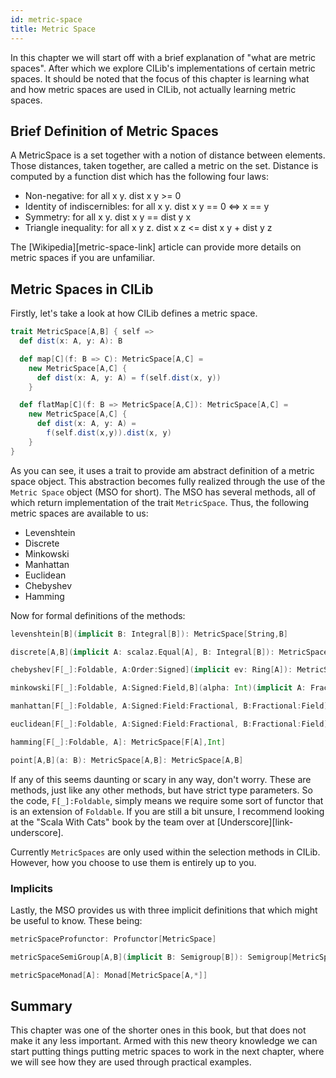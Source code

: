 ```yaml
---
id: metric-space
title: Metric Space
---
```


In this chapter we will start off with a brief explanation of "what are metric spaces".
After which we explore CILib's implementations of certain metric spaces.
It should be noted that the focus of this chapter is learning what and how metric spaces are used in CILib, not actually learning metric spaces.

## Brief Definition of Metric Spaces

A MetricSpace is a set together with a notion of distance between elements.
Those distances, taken together, are called a metric on the set.
Distance is computed by a function dist which has the following four laws:

* Non-negative: for all x y. dist x y >= 0
* Identity of indiscernibles: for all x y. dist x y == 0 <=> x == y
* Symmetry: for all x y. dist x y == dist y x
* Triangle inequality: for all x y z. dist x z <= dist x y + dist y z

The [Wikipedia][metric-space-link] article can provide more details on metric spaces if you are unfamiliar.

## Metric Spaces in CILib

Firstly, let's take a look at how CILib defines a metric space.

```scala
trait MetricSpace[A,B] { self =>
  def dist(x: A, y: A): B

  def map[C](f: B => C): MetricSpace[A,C] =
    new MetricSpace[A,C] {
      def dist(x: A, y: A) = f(self.dist(x, y))
    }

  def flatMap[C](f: B => MetricSpace[A,C]): MetricSpace[A,C] =
    new MetricSpace[A,C] {
      def dist(x: A, y: A) =
        f(self.dist(x,y)).dist(x, y)
    }
}
```

As you can see, it uses a trait to provide am abstract definition of a metric space object.
This abstraction becomes fully realized through the use of the `Metric Space` object (MSO for short).
The MSO has several methods, all of which return implementation of the trait `MetricSpace`.
Thus, the following metric spaces are available to us:

* Levenshtein
* Discrete
* Minkowski
* Manhattan
* Euclidean
* Chebyshev
* Hamming

Now for formal definitions of the methods:

```scala
levenshtein[B](implicit B: Integral[B]): MetricSpace[String,B]

discrete[A,B](implicit A: scalaz.Equal[A], B: Integral[B]): MetricSpace[A, B]

chebyshev[F[_]:Foldable, A:Order:Signed](implicit ev: Ring[A]): MetricSpace[F[A], A]

minkowski[F[_]:Foldable, A:Signed:Field,B](alpha: Int)(implicit A: Fractional[A], ev: Field[B]): MetricSpace[F[A],B]

manhattan[F[_]:Foldable, A:Signed:Field:Fractional, B:Fractional:Field] = minkowski[F, A, B](1)

euclidean[F[_]:Foldable, A:Signed:Field:Fractional, B:Fractional:Field] = minkowski[F, A, B](2)

hamming[F[_]:Foldable, A]: MetricSpace[F[A],Int]

point[A,B](a: B): MetricSpace[A,B]: MetricSpace[A,B]
```

If any of this seems daunting or scary in any way, don't worry.
These are methods, just like any other methods, but have strict type parameters.
So the code, `F[_]:Foldable`, simply means we require some sort of functor that is an extension of `Foldable`.
If you are still a bit unsure, I recommend looking at the "Scala With Cats" book by the team over at [Underscore][link-underscore].

Currently `MetricSpaces` are only used within the selection methods in CILib.
However, how you choose to use them is entirely up to you.

### Implicits

Lastly, the MSO provides us with three implicit definitions that which might be useful to know.
These being:

```scala
metricSpaceProfunctor: Profunctor[MetricSpace]

metricSpaceSemiGroup[A,B](implicit B: Semigroup[B]): Semigroup[MetricSpace[A,B]]

metricSpaceMonad[A]: Monad[MetricSpace[A,*]]
```

## Summary

This chapter was one of the shorter ones in this book, but that does not make it any less important.
Armed with this new theory knowledge we can start putting things putting metric spaces to work in the next chapter,
where we will see how they are used through practical examples.
